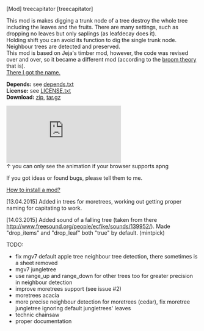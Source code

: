 [Mod] treecapitator [treecapitator]

This mod is makes digging a trunk node of a tree destroy the whole tree
including the leaves and the fruits. There are many settings, such as dropping
no leaves but only saplings (as leafdecay does it).<br/>
Holding shift you can avoid its function to dig the single trunk node.<br/>
Neighbour trees are detected and preserved.<br/>
This mod is based on Jeja's timber mod, however, the code was revised over and
over, so it became a different mod (according to the
[broom theory](https://www.youtube.com/watch?v=51n-EBigXmg) that is).<br/>
[There I got the name.](http://www.minecraftforum.net/topic/1009577-147-daftpvfs-mods-treecapitator-ingameinfo-crystalwing-startinginv-floatingruins/)

**Depends:** see [depends.txt](https://raw.githubusercontent.com/HybridDog/treecapitator/master/depends.txt)<br/>
**License:** see [LICENSE.txt](https://raw.githubusercontent.com/HybridDog/treecapitator/master/LICENSE.txt)<br/>
**Download:** [zip](https://github.com/HybridDog/treecapitator/archive/master.zip), [tar.gz](https://github.com/HybridDog/treecapitator/archive/master.tar.gz)

![I'm a screenshot!](https://forum.minetest.net/download/file.php?id=571)<br/>
↑ you can only see the animation if your browser supports apng

If you got ideas or found bugs, please tell them to me.

[How to install a mod?](http://wiki.minetest.net/Installing_Mods)


[13.04.2015] Added in trees for moretrees, working out getting proper naming for capitating to work.

﻿[14.03.2015] Added sound of a falling tree (taken from there http://www.freesound.org/people/ecfike/sounds/139952/). Made "drop_items" and "drop_leaf" both "true" by default. (mintpick)

TODO:
* fix mgv7 default apple tree neighbour tree detection, there sometimes is a sheet removed
* mgv7 jungletree
* use range_up and range_down for other trees too for greater precision in neighbour detection
* improve moretrees support (see issue #2)
* moretrees acacia
* more precise neighbour detection for moretrees (cedar), fix moretree jungletree ignoring default jungletrees' leaves
* technic chainsaw
* proper documentation
